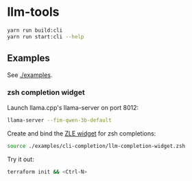 # llm-tools

```bash
yarn run build:cli
yarn run start:cli --help
```

## Examples

See [./examples](./examples).

### zsh completion widget

Launch llama.cpp's llama-server on port 8012:

```bash
llama-server --fim-qwen-3b-default
```

Create and bind the [ZLE widget](./examples/cli-completion/llm-completion-widget.zsh) for zsh completions:

```bash
source ./examples/cli-completion/llm-completion-widget.zsh
```

Try it out:

```bash
terraform init && <Ctrl-N>
```
